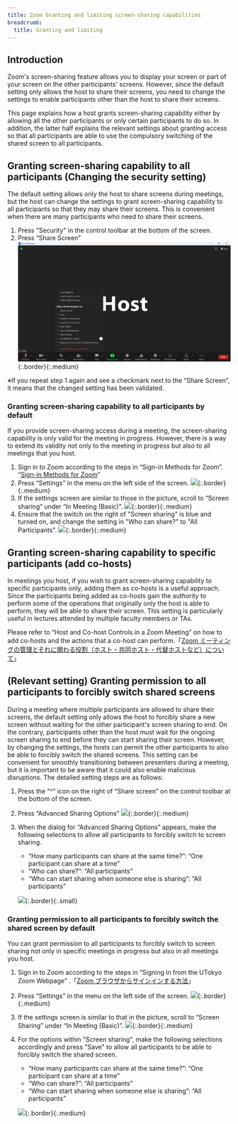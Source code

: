 ```yaml
---
title: Zoom Granting and limiting screen-sharing capabilities
breadcrumb:
  title: Granting and limiting
---
```


## Introduction
Zoom's screen-sharing feature allows you to display your screen or part of your screen on the other participants' screens. However, since the default setting only allows the host to share their screens, you need to change the settings to enable participants other than the host to share their screens.

This page explains how a host grants screen-sharing capability either by allowing all the other participants or only certain participants to do so. In addition, the latter half explains the relevant settings about granting access so that all participants are able to use the compulsory switching of the shared screen to all participants.

## Granting screen-sharing capability to all participants (Changing the security setting)
The default setting allows only the host to share screens during meetings, but the host can change the settings to grant screen-sharing capability to all participants so that they may share their screens. This is convenient when there are many participants who need to share their screens.

1. Press "Security" in the control toolbar at the bottom of the screen.
2. Press “Share Screen”
![](img/1.png){:.border}{:.medium}

※If you repeat step 1 again and see a checkmark next to the “Share Screen”, it means that the changed setting has been validated.

### Granting screen-sharing capability to all participants by default 
If you provide screen-sharing access during a meeting, the screen-sharing capability is only valid for the meeting in progress. However, there is a way to extend its validity not only to the meeting in progress but also to all meetings that you host.

1. Sign in to Zoom according to the steps in “Sign-in Methods for Zoom”. “[Sign-in Methods for Zoom](../../../signin/#browser)”
2. Press “Settings” in the menu on the left side of the screen.
![](share_all_default1.png){:.border}{:.medium}
3. If the settings screen are similar to those in the picture, scroll to “Screen sharing” under “In Meeting (Basic)”.
![](share_all_default2.png){:.border}{:.medium}
4. Ensure that the switch on the right of "Screen sharing" is blue and turned on, and change the setting in "Who can share?" to "All Participants".
![](share_all_default3.png){:.border}{:.medium}

## Granting screen-sharing capability to specific participants (add co-hosts)
In meetings you host, if you wish to grant screen-sharing capability to specific participants only, adding them as co-hosts is a useful approach. Since the participants being added as co-hosts gain the authority to perform some of the operations that originally only the host is able to perform, they will be able to share their screen. This setting is particularly useful in lectures attended by multiple faculty members or TAs.

Please refer to “Host and Co-host Controls in a Zoom Meeting” on how to add co-hosts and the actions that a co-host can perform.「[Zoom ミーティングの管理とそれに関わる役割（ホスト・共同ホスト・代替ホストなど）について](../../../misc/management_roles/)」

## (Relevant setting) Granting permission to all participants to forcibly switch shared screens
During a meeting where multiple participants are allowed to share their screens, the default setting only allows the host to forcibly share a new screen without waiting for the other participant's screen sharing to end. On the contrary, participants other than the host must wait for the ongoing screen sharing to end before they can start sharing their screen. However, by changing the settings, the hosts can permit the other participants to also be able to forcibly switch the shared screens. This setting can be convenient for smoothly transitioning between presenters during a meeting, but it is important to be aware that it could also enable malicious disruptions. The detailed setting steps are as follows:

1. Press the “^” icon on the right of “Share screen” on the control toolbar at the bottom of the screen.
2. Press “Advanced Sharing Options”
![](share_takeover1.png){:.border}{:.medium}
3. When the dialog for “Advanced Sharing Options” appears, make the following selections to allow all participants to forcibly switch to screen sharing.
   - “How many participants can share at the same time?”: “One participant can share at a time”
   - “Who can share?”: “All participants”
   - “Who can start sharing when someone else is sharing”: “All participants”

   ![](share_takeover2.png){:.border}{:.small}

### Granting permission to all participants to forcibly switch the shared screen by default
You can grant permission to all participants to forcibly switch to screen sharing not only in specific meetings in progress but also in all meetings you host.

1. Sign in to Zoom according to the steps in “Signing in from the UTokyo Zoom Webpage” .「[Zoom ブラウザからサインインする方法](../../../signin/#browser)」
2. Press “Settings” in the menu on the left side of the screen.
![](share_all_default1.png){:.border}{:.medium}
3. If the settings screen is similar to that in the picture, scroll to “Screen Sharing” under “In Meeting (Basic)”.
![](share_all_default2.png){:.border}{:.medium}
4. For the options within "Screen sharing", make the following selections accordingly and press "Save" to allow all participants to be able to forcibly switch the shared screen.
   - “How many participants can share at the same time?”: “One participant can share at a time”
   - “Who can share?”: “All participants”
   - “Who can start sharing when someone else is sharing”: “All participants”
   
   ![](share_takeover_default.png){:.border}{:.medium}

